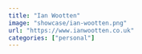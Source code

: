 ```yaml
---
title: "Ian Wootten"
image: "showcase/ian-wootten.png"
url: "https://www.ianwootten.co.uk"
categories: ["personal"]
---
```

